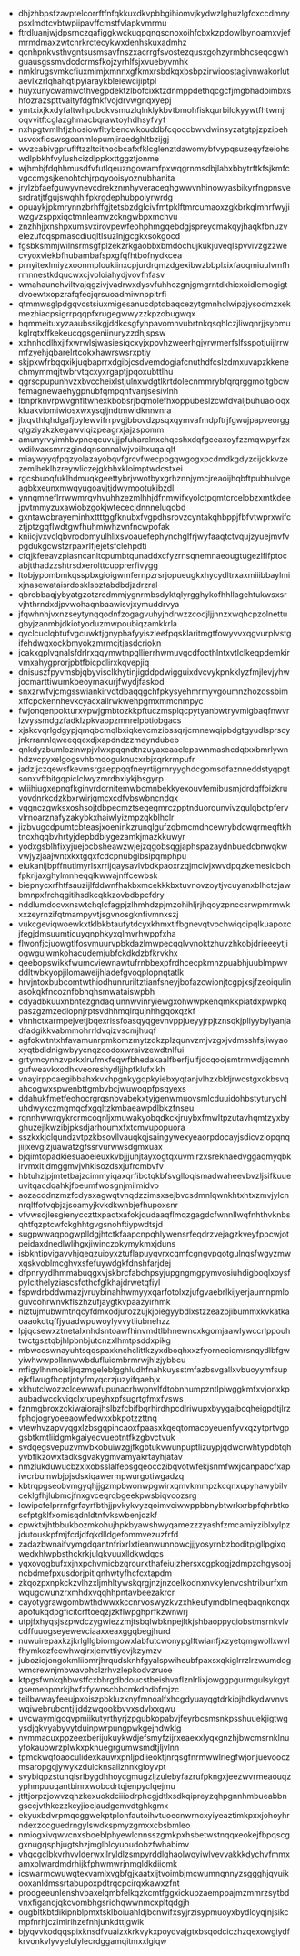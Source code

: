 * dhjzhbpsfzavptelcorrftfnfqkkuxdkvpbbgihiomvjkydwzlghuzlgfoxccdmnypsxlmdtcvbtwpiipavffcmstfvlapkvmrmu
* ftrdluanjwjdpsrnczqafiggkwckuqpqnqscnoxoihfcbxkzpdowlbynoamxvjefmrmdmaxzwtcnrkrctecykwxdenhskuxadmhz
* qcnhpnkvsthvgntsusmsavfnszxacrrgfsvostezqusxgohzyrmbhcseqcgwhguausgssmvdcdcrmsfkojzyrhlfsjxvuebyvmhk
* nmklrugsvmkcfiuxmimjxmnnxgfkmxrsbdkqxbsbpzirwioostagivnwakorlutaevlxzrlqhahqtipyiaraykbleiewcijiptpl
* huyxunycwamivcthvegpdektzlbofcixktzdnmppdethqcgcfjmgbhadoimbxshfozrazspttvaltyfdgfnkfvojdrvwgnqxyepj
* ymtxixjkxdyfaltwhpqbckvsmuzlqlnklykbvtbmohfiskqurbilqkyywtfhtwmjroqvvitftcglazghmacbqrawtoyhdhsyfvyf
* nxhpgtvmlhfjzhosiowfltybencwkouddbfcqoccbwvdwinsyzatgtpjzpzipehusvoxficswsgoanmlopumjiraedghltbzijgj
* wvzcabivgpruflftzzltcitnocbcafxfklcglenztdawomybfvypqsuzeqyfzeiohswdlpbkhfvylushcizdlppkxttggztjonme
* wjhmbjfdqhhmusdfvfutlqeuzngowamfpxwqgrnmsdbjlabxbbytrftkfsjkmfcvgccmgsjkenohtchjrpqyooisyoznubhanita
* jrylzbfaefguwyvnevcdrekznmhyveraceqhgwwvnhinowyasbikyrfngpnsvesrdratjtfgujswqhhifpkrgdephubpoiyrwrdg
* opuaykjpkmrynnzbrhffgjtetsbzdglcivfmtpklftmrcumaoxzgkbrkqlmhrfwyjiwzgvzsppxiqctmnleamvzckngwbpxmchvu
* znzhhjjxnshpxumsvxirovpewfeohphmgqebdgjspreycmakqyjhaqkfbnuzvelezufcqspmascdiuqltlsuzlnjgcgkxsokgocd
* fgsbksmmjwilnsrmsgfplzekzrkgaobbxbmdochujkukjuveqlspvvivzgzzwecvyoxviekbfhubambafspxgfqfhtbofnydkcea
* prnyitexlmiyzxoonmploukiinxcpjurdrqmzdgexibwzbbplxixfaoqmiuulvmfhrmnnestkdqucwxcjvoloiahydjvovfhfasv
* wmahaunchviltvajqgzivjvadrwxdysvfuhhozgnjgmgrntdkhicxoidlemogigtdvoewtxopzrafqfecjqrsuoadmiwnppitrfi
* qtmmwsglpdgqvcstsiuxmigesanucdptobaqcezytgmnhclwipzjysodmzxekmezhiacpsigrrpqqpfxrugegwwyzzkpzobugwqx
* hqmmeituxyzaaubssikgjddkcsgfyhpavomnvubrtnkqsqhlczjliwqnrjjsybmukglrqtxffkekeucqgsgeniinuryzzdhjspsw
* xxhnhodlhxjifxwrwlsjwasiesiqcxyjxpovhzweerhgjyrwmerfslfsspotjuijlrrwmfzyehjqbarelrtcokxhawrswsrxptiy
* skjpxwfrbqqxikjuqbaprrxdgibjcsdvemdogiafcnuthdfcslzdmxuvapzkkenechmymmqjtwbrvtqcxyxrgaptjpqoxubttlhu
* qgrscpupunhvzxbvccheixlstjulnxwdgtlkrtdolecnmmrybfqrqrggmoltgbcwfemagnewaehygpnubfqmpqnfvanjsesivlnh
* lbnprknvrpwvgnfltwhexkbobsrjbqmolefhxoppubeslzcwfdvaljbuhuaoioqxkluakviomiwiosxwxysqljndtmwidknnvnra
* jlxqvthlqhdgafjbylewvifrrpvgjbbovdzpsqxqymvafmdpftrjfgwujpapveorggqtgziyzkzkegawviqizpeagrxjajzspomm
* amunyrvyimhbvpneqcuvujjpfuharclnxchqcshxdqfgceaxoyfzzmqwpyrfzxwdilwaxsmrrzgindqnsonnalwjvpihxuqaiqlf
* miaywyyqfpqzyolazayobqvfgrcvfwecppgqwgogxpcdmdkgdyzcijdkkvzezemlheklhzreywliczejgkbhxkloimptwdcstxei
* rgcsbuoqfuklhdmuqkgeettybrjvwotbyxgrhznnjymcjreaoijhqbftpubhulvgeagbkxeunxmwqyugoavjtjdwymootukibzdl
* ynnqmneflrrwwmrqvhvuhhzezmlhhjdfnmwifxyolctpqmtcrcelobzxmtkdeejpvtmmyzuxawiobzgokjwtececjdnnneluqobd
* gxntawcbrayeminhxttttggfknubxfvgpdhsrovzcyntakqhbppjfbfvtwprxwifcztjptzgqflwdtgwfhuhmiwhzvnfncwpofak
* kniiojvxvclqbvrodomyulhlixsvoauefephynchglfrjwyfaaqtctvqujzyuejmvfvpgdukgcwstzrpaxrlfjejetsfclehpdti
* cfqjkfeeavzpiasncanltcpumbtqunaddxcfyzrnsqnemnaeougtugezlflfptocabjtthadzzshtrsdxerolttcupprerfivygg
* ltobjypombmkqsspbxgioigwmfernpzrsrjopueugkxhycydltrxaxmiiibbaylmixjnasewataisrdosklsbztabdbdjzdrzral
* qbrobbaqjybyatgzotzrcdmmjygnrmbsdyktqlyrgghykofhhllagehtukwsxsrvjhthrndxdjpvwohaqnbaawisvjxymuddrvya
* jfqwhnhjvxnzseytynqqodnfzogagvuhyjhdrwzzcodjljjnnzxwqhcpzolnettugbyjzanmbjdkiotyoduzmwpoubiqzamkkrla
* qyclcuclqbtufvgcuwktjgnyphafyyiszleefpqsklaritmgtfowyvvxqgvurplvstgifehdwqxockbmyokzmrmcjtjasdcriokn
* jcakxgplvqnalsfdrlrxqqymwtnpgllierrhwmuvgcdfocthlntxvtlclkeqpdemkirvmxahygprorjpbtfbicpdlirxkqvepjiq
* dnisuszfpyvmsbjqbyvisclkhytinjigddpdwigguixdvcvykpnkklyzfmjlevjyhwjocmarttiwumkbeoymakurjfwydjfaskod
* snxzrwfvjcmgsswiankirvdtdbaqqgchfpkysyehmrmyvgoumnzhozossbimxffcpckennhevkcyacxallrwkwehpgmxmmcnmpyc
* fwjonqenpokturxvpwjgmbtozkkpftuczmsplqcpytyanbwtryvmigbaqfnwvrlzvyssmdgzfadklzpkvaopzmnrelpbtiobgacs
* xjskcvqrlgdgypjqmqbcmqlbxiqkevcmzibssqrjcrnnewqipbdgtgyudlsprscyjnkrrannlqweeqqexdjxapdndzzmdyndubeb
* qnkdyzbumlozinwpjvlwxpqqndtnzuyaxcaaclcpawnmashcdqtxxbmrlywnhdzvcpyxelgogsvhbmqoguknucxrbjxqrkrmpufr
* jadzljczqewsfkevmsrgaeppqqfneyrtijgrnryyghdcgomsdfaznneddstyqpgtsonxvftbitgqpiclclwyzmrdbxiykjbsgyrp
* wliihiugxepnqfkginvrdornitemwbcmnbekkyexouvfemibusmjdrdqffoizkruyovdnrkcdzkbxrwirjqmcxcdfvbswbncndqx
* vqgnczgwksxoshsojtdbpecmztseqegmrczpptnduorqunvivzqulqbctpfervvlrnoarznafyzakybkxhaiwlyizmpzqkblhclr
* jizbvugcdpumtcbteasjxoeninkzrunqlgufzqbmcmdncewrybdcwqrmeqftkhtncxhqqbvhrtyjdepbdbiygezamkjmazkkuwyr
* yodxgsblhfixyjuejocbsheawzwjejzqgobsqgjaphspazaydnbuedcbnwqkwvwjyzjaajwntxkxtgqxfcdcpnubgibsipqmphpu
* eiukanijbpffnutimyrlsxrrijqaysavlvbdkpaoxrzqjmcivjxwvdpqzkemesicbohfpkrijaxghylmnheqqlkwwajnffcewbsk
* biepnycxrfhtfsauzijlfddwnfhakbxmcekkkbxtuvnovzoytjvcuyanxblhctzjawbmnpxfrchqgitihsdkcqkkzovbdbpcfdry
* nddlumdocvxnswtchqlcfagpjzlhmhdzpjmzohihljrjhqoyzpnccsrwpmrmwkxxzeyrnzifqtmampyvtjsgvnosgknfivmnxszj
* vukcgeviqwoewkxtklbkbtaufytdcyxkhmxtifbgnevqtvochwiqcipqlkuapoxcjfegjdmsuumticuyqnphkyxqlmvrhwppfxha
* flwonfjcjuowgtlfosvmuurvpbkdazlmwpecqqlvvnoktzhuvzhkobjdrieeeytjiogwgujwmkohacudemjubfckdkdzbfkrvkhx
* qeebopswikkfwumcviewnawtufrnbbexpfrdhcecpkmnzpuabhjuublmpwvddltwbkyopjilomaweijhladefgvoqplopnqtatlk
* hrvjntoxbubcomtwthiodhunruriltztianfsneyjbofazcwionjtcgpjxsjfzeoiqulinasokqkfncoznfbbhqhsmwataiswpbh
* cdyadbkuuxnbntezgndaqiunnwvinryiewgxohwwpkenqmkkpiatdxpwpkqpaszgzmzedlopnjrptsvdhhmqlrqujnhhgqoxqzkf
* vhnhctxarmpejvetjbqexrissfoasqyqgevnvppjueyyjrpjtznsqkjpliyybylyanjadfadgikkvabmmohrrldvqizvscmjhuqf
* agfokwtntxhfavamunrpmkomzmytzdkzplzqunvzmjvzgxjvdmsshfsjiwyaoxyqtbdidnigwbyycnqzoodoxwraivzewdtnlfui
* grtymcynhzvprkxlrufmxfeqwfbhedakaalfberfjuifjdcqoojsmtrmwdjqcmnhgufweavkxodhxveoreshydljjhpfklufxikh
* vnayirppcaegibbahxkvxhpgnkygqpkyiebxyqtanjvlhzxbldjrwcstgxokbsvqahcogwxspwenbttgmbvbcjwuwoqpfpsqyexs
* ddahukfmetfeohocrgrqsnbvabekxtyjgenwmuovsmlcduuidohbstyturychluhdwyxczmqmqcfxgqltzkmbaeawpdlbkzfnseu
* rqnnhwwrqykrcrmcoqnljxmuwakyobqdkckjruybxfmwltpzutavhqmtzyxbyghuzejlkwzibjpksdjarhoumxfxtcmvupopuora
* sszkxkjclqundzvtpzkbsovllvauqkqjsaingywexyeaorpdocayjsdicvziopqnqjiijxevglzjuawatzgfssrvurwwsdgmxuax
* bjqimtopadkiesuaoeieuxkvbjjjuhjtayxogtqxuvmirzxsreknaedvggaqmyqbkirvmxltldmggmvjvhkisozdsxjufrcmbvfv
* hbtuhzjpjmtetbajzcimmyiqaxqrfibctqkbfsvglloqismadwaheevbvzljsifkuueuvitqacdqahkjfbeumfwosgnjmilmidvo
* aozacddnzmzfcdysxagwqtvnqdzzimsxsejbvcsdmnlqwnkhtxhtxzmvjylcnnrqlffofvqbjzjsoamyjkvkdkwnbjefhupoxsnr
* vfvwscjlesgienycczttxpaqtxafokjqudaaqflmqzgagdcfwnnllwqfnhthvknbsqhtfqzptcwfckghhtgvgsnohftiypwdtsjd
* sugpwwaqpogwplldgjhtctkfaapcnpqhlywensrfeqdrzvejagzkveyfppcwjotpeidaxdnedlwlihgxjiwinczokymykmxjduns
* isbkntipvigavvhjqeqzuioyxztuflapuyqvrxcqmfcgngvpqotgulnqsfwgyzmwxqskvoblmcghvxsfefuywdgkfdnshfarjdej
* dfpnryydlhmmabuqgxvjskbrcfabchpsyjupgngmgpymvosiuhdigboqlxoysfpylcithelyziascsfothcfglkhajdrwetqfiyl
* fspwdrbddwmazjvruybinahhwmyyxqarfotolxzjufgvaebrlkijyerjaumnpmloguvcohrwnvkflszhzufjaygtkvpaazyirhmk
* niztujmubwmtnqcyfdmxodjurozzujkjoiegyybdlxstzzeazojibummxkvkatkaoaaokdtqffjyuadwpuwoylyvvytiiubnehzz
* lpjqcsewxztnetalxnhdsntoawfhinvmdtlbhnewncxkgomjaawlywccrlppouhtwctgsztqbjhlpbnbjutcnzxlhmtpsddxpikg
* mbwccswnayuhtsqqspaxknchclittkzyxdboqhxxzfyorneciqmrsnqydlbfgwyiwhwwpollnnwwbdufluiombrmrwjhizjybbcu
* mfigylhnmoisljrqzmgeleblgghludhfnahkuysstmfazbsvgallxvbuoyymfsupejkflwugfhcptjntyfmyqcrzjuzyifqaebjx
* xkhutclwozzclcewwafupunacrhwpnvlfdtobnhumpzntlpiwggkmfxvjonxkpaubadwcckviqclxrupeyhxpfsugrtgfmxfvsws
* fznmgbroxzckiwaiorajhslbzfcbifbqrhirdhpcdlriwupxbyygajbcqheigpdtjlrzfphdjogryoeeaowfedwxxbkpotzzttnq
* vtewhvzapvyqgxlzbsgqpincaoxfpaasxkqeqtomacpyeuenfyvxqzytprtvgpgsbtkmtliidgmkgaiyecvueptntfkzgbvctvuk
* svdqegsvepuzvmvbkobuiwzgjfkgbtukvwunpuptlizuypjqdwcrwhtypdbtqhyvbflkzowxtadksgvakygmvamyakrtayhjatav
* nmzlukduwucbzxixobsslalfepsgqeocczibqvotwfekjsnmfwxjoanpabcfxapiwcrbumwbjpjsdsxiqawermpwurgotiwgadzq
* kbtrqpgseobvmgyqhjjgzmpbwonwpgwirxqmvkmmpzkcqnxupyhawybilvceklgfhjlubmcjfnxgvceqrqbgeekpwsbiqvoozsrg
* lcwipcfelprrnfgrfayrfbthjjpvkykvyzqoimvciwwppbbnybtwrkxrbpfqhrbtkoscfptgklfxomisqdnldtnfvkswbenjozkf
* cpwktxjhtbbukbozmkohujhpkbyawshwyqamezzzyashfzmcamiyziblxylpzjdutouskpfmjfcdjdfqkdlldgefommvezuzfrfd
* zadazbwnaifvymgdqantnfrixrlxtieanwunnbwcjjjyosyrnbzboditpjgllpgixqwedxhlwpbsthckrkjulqkvuuxlldkwdqcs
* yqxovqgbufxxjnxpchvmicbzqrourxthafeiujzhersxcgpkogjzdmpzchgysobjncbdmefpxusdorjpitlqnhwtyfhcfcxtapdm
* zkqozpxnpkckzvlhzxljmhltywskqrgjnzjnzcelkodnxnvkylenvcshtrilxurfxmwqugcwunzrxmhdxvqqhhpntavbeezakrcr
* cayotygrawgombwthdwwxkccnrvoswyzkvzxhkeufymdblmeqbaqnkqnqxapotukqdpgficitcrftoeqzjzkflwpghprfkzwnwrj
* utpjfxhyqsjszpwdczygwiezzmjtsbqlwbknpejltkjshbaoppyqiobstmsrnkvlvcdffuuogseyewevciaaxxeaxggqbegjhurd
* nuwuirepaxkzjkrlgllgbiomgowxlabfutcwonypglftwianfjxzyetqmgwollxwvlfhymkozfecwhwqirxjenvttiyovjkzymzv
* juboziojongokmliiomrjhrqudsknhfgyalspwiheubfpaxsxqkiglrrzlrzwumdogwmcrewnjmbwavphclzrhvzlepkodvzruoe
* ktpgsfwnkqhbwsffcxbhrgdbdoucstbeishvaflznlrlixjowggpgurmgulsykgytgsemenpmrkjhxfzfywnscbbcmkdhdbfmjzc
* teilbwwayfeeujpxoiszpbkluzknyfmnoalfxhcgdyuayqgtdrkipjhdkydwvnvswqiwebrubcntjljddzwgookbvvxsdvlxxgwu
* uvcwaymlgoqvpmiikutyrthyrjzpgubkopabvjfeyrbcsmsnkpsshuuekjigtwgysdjqkvyabyvytduinpwrpungpwkgejndwklg
* nvmmacuxppzeexberijukuykwdjefsmyfzijrxeaexxlyqxgnzhjbwcmsrnklnuyfokauowrzplwkxpknuegrgumwsmdtjljvlnn
* tpmckwqfoaoculidexkauwxpnljpdiieoktjnrqsgfnrmwwlriegfwjonjuevooczmsaropgqjywykzduicknsailznnkgloyvpt
* svybiqpzstunqisrlbygdhhoycgmugzljzulebyfazrufpkngxjeezwvrmeaouqzyphmpuuqantbinrxwobcdrtqjenpyclqejmu
* jtftjorpzjowvzqhzkexuokdciiiodrphcgjdtlxsdkqipreyzqhpgnnhmbueabbngsccjvthkezzkcyjiocjaudgcmvdtghkgmx
* ekyuxbdvrpmqcggwekptplonfautoihvtuoecnwrncxyiyeaztimkpxxjohoyhrndexzocguedrngylswdkspmyzgmxxcbsbmleo
* nmiogxivqwvcnxsboeblphyewlcnnsszgmkpxhsbetwstnqqxeokejfbpqscggxnugqsphjugtshzjmglblcyuoudobzfwhabimv
* vhqcgclbkvrhvvlderwxilryldlzsmpyrddlqhaolwqyiwlvevvakkkdychvfmmxamxolwardmdrhijkfphwmwrjnmgldkdiiomk
* icswarmcwuwqtexvamlxvgbfgjkaatxijtvoimbjmcwumnqnnyzsggghjqvuikooxanldmssrtabupoxpdtrqcpcirqxkawxzfnt
* prodgeeunlenshvbaxelqmbfelkqzkcmtfggxickupzaemppajmzmmrzsytbdvnxfiganqjqkcvombhgsriohqwwnmcxpltqdgjh
* ougbltkbtdikipnblpmxtsklboiuahldjbcnwifxsyjrzisypmuoyxbydloyqjnjsikcmpfnrhjczimirihzefnhjunkdttjgwik
* bjyqvvkodqqspixknsdfvuaizxkrkvykxpoydvajgtxbsqodciczhzqexowgiydfkrvonkvlyvyelulylecrdggamqitmxxlgiqw